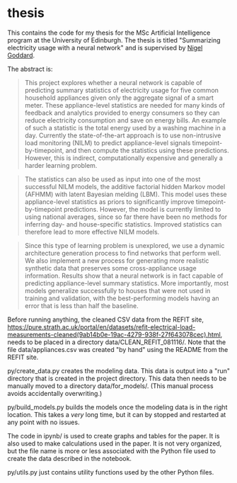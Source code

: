 # thesis

This contains the code for my thesis for the MSc Artificial Intelligence program at the University of Edinburgh. The thesis is titled "Summarizing electricity usage with a neural network" and is supervised by [Nigel Goddard](http://homepages.inf.ed.ac.uk/ngoddard/).

The abstract is:

> This project explores whether a neural network is capable of predicting summary statistics of electricity usage for five common household appliances given only the aggregate signal of a smart meter. These appliance-level statistics are needed for many kinds of feedback and analytics provided to energy consumers so they can reduce electricity consumption and save on energy bills. An example of such a statistic is the total energy used by a washing machine in a day. Currently the state-of-the-art approach is to use non-intrusive load monitoring (NILM) to predict appliance-level signals timepoint-by-timepoint, and then compute the statistics using these predictions. However, this is indirect, computationally expensive and generally a harder learning problem.

> The statistics can also be used as input into one of the most successful NILM models, the additive factorial hidden Markov model (AFHMM) with latent Bayesian melding (LBM). This model uses these appliance-level statistics as priors to significantly improve timepoint-by-timepoint predictions. However, the model is currently limited to using national averages, since so far there have been no methods for inferring day- and house-specific statistics. Improved statistics can therefore lead to more effective NILM models.

> Since this type of learning problem is unexplored, we use a dynamic architecture generation process to find networks that perform well. We also implement a new process for generating more realistic synthetic data that preserves some cross-appliance usage information. Results show that a neural network is in fact capable of predicting appliance-level summary statistics. More importantly, most models generalize successfully to houses that were not used in training and validation, with the best-performing models having an error that is less than half the baseline.



Before running anything, the cleaned CSV data from the REFIT site, https://pure.strath.ac.uk/portal/en/datasets/refit-electrical-load-measurements-cleaned(9ab14b0e-19ac-4279-938f-27f643078cec).html, needs to be placed in a directory data/CLEAN_REFIT_081116/. Note that the file data/appliances.csv was created "by hand" using the README from the REFIT site.

py/create_data.py creates the modeling data. This data is output into a "run" directory that is created in the project directory. This data then needs to be manually moved to a directory data/for_models/. (This manual process avoids accidentally overwriting.)

py/build_models.py builds the models once the modeling data is in the right location. This takes a *very* long time, but it can by stopped and restarted at any point with no issues.

The code in ipynb/ is used to create graphs and tables for the paper. It is also used to make calculations used in the paper. It is not very organized, but the file name is more or less associated with the Python file used to create the data described in the notebook.

py/utils.py just contains utility functions used by the other Python files.
